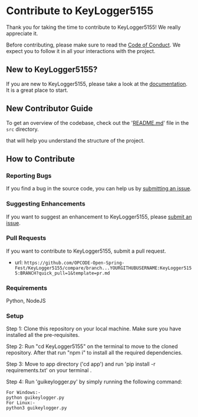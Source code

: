 # Contribute to KeyLogger5155

Thank you for taking the time to contribute to KeyLogger5155! We really appreciate it. 

Before contributing, please make sure to read the [Code of Conduct](../../CODE_OF_CONDUCT.md). We expect you to follow it in all your interactions with the project.

## New to KeyLogger5155?

If you are new to KeyLogger5155, please take a look at the [documentation](./Project_Tour.md). It is a great place to start.

## New Contributor Guide

To get an overview of the codebase, check out the '[README.md](../src/README.md)' file in the `src` directory.

that will help you understand the structure of the project.

## How to Contribute

### Reporting Bugs

If you find a bug in the source code, you can help us by [submitting an issue](../ISSUE_TEMPLATE/bug_report.yaml).

### Suggesting Enhancements

If you want to suggest an enhancement to KeyLogger5155, please [submit an issue](../ISSUE_TEMPLATE/feature_request.yaml).

### Pull Requests

If you want to contribute to KeyLogger5155, submit a pull request.

- url: `https://github.com/OPCODE-Open-Spring-Fest/KeyLogger5155/compare/branch...YOURGITHUBUSERNAME:KeyLogger5155:BRANCH?quick_pull=1&template=pr.md`
  
### Requirements

Python, NodeJS

### Setup

Step 1: Clone this repository on your local machine. Make sure you have installed all the pre-requisites.

Step 2: Run "cd KeyLogger5155" on the terminal to move to the cloned repository. After that run "npm i" to install all the required dependencies.

Step 3: Move to app directory ('cd app') and run 'pip install -r requirements.txt' on  your terminal .

Step 4: 
 Run 'guikeylogger.py' by simply running the following command:
 
    For Windows:-
    python guikeylogger.py
    For Linux:-
    python3 guikeylogger.py
